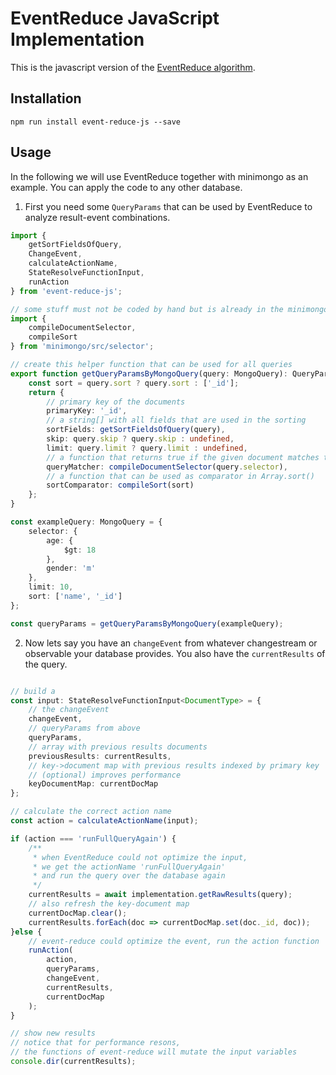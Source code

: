 # EventReduce JavaScript Implementation

This is the javascript version of the [EventReduce algorithm](https://github.com/pubkey/event-reduce).


## Installation

`npm run install event-reduce-js --save`

## Usage

In the following we will use EventReduce together with minimongo as an example. You can apply the code to any other database.

1. First you need some `QueryParams` that can be used by EventReduce to analyze result-event combinations.

```typescript
import {
    getSortFieldsOfQuery,
    ChangeEvent,
    calculateActionName,
    StateResolveFunctionInput,
    runAction
} from 'event-reduce-js';

// some stuff must not be coded by hand but is already in the minimongo library
import {
    compileDocumentSelector,
    compileSort
} from 'minimongo/src/selector';

// create this helper function that can be used for all queries
export function getQueryParamsByMongoQuery(query: MongoQuery): QueryParams<any> {
    const sort = query.sort ? query.sort : ['_id'];
    return {
        // primary key of the documents
        primaryKey: '_id',
        // a string[] with all fields that are used in the sorting
        sortFields: getSortFieldsOfQuery(query),
        skip: query.skip ? query.skip : undefined,
        limit: query.limit ? query.limit : undefined,
        // a function that returns true if the given document matches the query's selector
        queryMatcher: compileDocumentSelector(query.selector),
        // a function that can be used as comparator in Array.sort()
        sortComparator: compileSort(sort)
    };
}

const exampleQuery: MongoQuery = {
    selector: {
        age: {
            $gt: 18
        },
        gender: 'm'
    },
    limit: 10,
    sort: ['name', '_id']
};

const queryParams = getQueryParamsByMongoQuery(exampleQuery);

```


2. Now lets say you have an `changeEvent` from whatever changestream or observable your database provides. You also have the `currentResults` of the query.

```typescript

// build a 
const input: StateResolveFunctionInput<DocumentType> = {
    // the changeEvent
    changeEvent,
    // queryParams from above
    queryParams,
    // array with previous results documents
    previousResults: currentResults,
    // key->document map with previous results indexed by primary key
    // (optional) improves performance
    keyDocumentMap: currentDocMap
};

// calculate the correct action name
const action = calculateActionName(input);

if (action === 'runFullQueryAgain') {
    /**
     * when EventReduce could not optimize the input,
     * we get the actionName 'runFullQueryAgain'
     * and run the query over the database again
     */
    currentResults = await implementation.getRawResults(query);
    // also refresh the key-document map
    currentDocMap.clear();
    currentResults.forEach(doc => currentDocMap.set(doc._id, doc));
}else {
    // event-reduce could optimize the event, run the action function
    runAction(
        action,
        queryParams,
        changeEvent,
        currentResults,
        currentDocMap
    );
}

// show new results
// notice that for performance resons,
// the functions of event-reduce will mutate the input variables
console.dir(currentResults);
```
